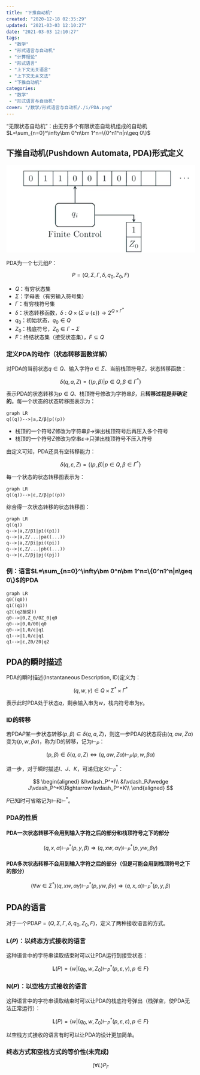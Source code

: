 ```yaml
---
title: "下推自动机"
created: "2020-12-18 02:35:29"
updated: "2021-03-03 12:10:27"
date: "2021-03-03 12:10:27"
tags: 
 - "数学"
 - "形式语言与自动机"
 - "计算理论"
 - "形式语言"
 - "上下文无关语言"
 - "上下文无关文法"
 - "下推自动机"
categories: 
 - "数学"
 - "形式语言与自动机"
cover: "/数学/形式语言与自动机/./i/PDA.png"
---
```


“无限状态自动机”：由无穷多个有限状态自动机组成的自动机$L=\sum_{n=0}^\infty\bm 0^n\bm 1^n=\{0^n1^n|n\geq 0\}$

## 下推自动机(Pushdown Automata, PDA)形式定义

![PDA](./i/PDA.png)

PDA为一个七元组$P$：

$$P=(Q, \Sigma, \Gamma, \delta, q_0, Z_0, F)$$

* $Q$：有穷状态集
* $\Sigma$：字母表（有穷输入符号集）
* $\Gamma$：有穷栈符号集
* $\delta$：状态转移函数，$\delta:Q\times(\Sigma\cup\{\varepsilon\})\rightarrow 2^{Q\times\Gamma^*}$
* $q_0$：初始状态，$q_0\in Q$
* $Z_0$：栈底符号，$Z_0\in\Gamma-\Sigma$
* $F$：终结状态集（接受状态集），$F\subseteq Q$

### 定义PDA的动作（状态转移函数详解）

对PDA的当前状态$q\in Q$、输入字符$a\in\Sigma$、当前栈顶符号$Z$，状态转移函数：

$$\delta(q,a,Z)=\{(p,\beta)|p\in Q,\beta\in\Gamma^*\}$$

表示PDA的状态转移为$p\in Q$、栈顶符号修改为字符串$\beta$，且**转移过程是非确定的**。每一个状态的状态转移图表示为：

```mermaid
graph LR
q((q))-->|a,Z/β|p((p))
```

* 栈顶的一个符号$Z$修改为字符串$\beta$$\rightarrow$弹出栈顶符号后再压入多个符号
* 栈顶的一个符号$Z$修改为空串$\varepsilon$$\rightarrow$只弹出栈顶符号不压入符号

由定义可知，PDA还具有空转移能力：

$$\delta(q,\varepsilon,Z)=\{(p,\beta)|p\in Q,\beta\in\Gamma^*\}$$

每一个状态的状态转移图表示为：

```mermaid
graph LR
q((q))-->|ε,Z/β|p((p))
```

综合得一次状态转移的状态转移图：

```mermaid
graph LR
q((q))
q-->|a,Z/β1|p1((p1))
q-->|a,Z/...|pa((...))
q-->|a,Z/βi|pi((pi))
q-->|ε,Z/...|pb((...))
q-->|ε,Z/βj|pj((pj))
```

### 例：语言$L=\sum_{n=0}^\infty\bm 0^n\bm 1^n=\{0^n1^n|n\geq 0\}$的PDA

```mermaid
graph LR
q0((q0))
q1((q1))
q2((q2接受))
q0-->|0,Z_0/0Z_0|q0
q0-->|0,0/00|q0
q0-->|1,0/ε|q1
q1-->|1,0/ε|q1
q1-->|ε,Z0/Z0|q2
```

## PDA的瞬时描述

PDA的瞬时描述(Instantaneous Description, ID)定义为：

$$(q,w,\gamma)\in Q\times\Sigma^*\times\Gamma^*$$

表示此时PDA处于状态$q$，剩余输入串为$w$，栈内符号串为$\gamma$。

### ID的转移

若PDA$P$某一步状态转移$(p,\beta)\in\delta(q,a,Z)$，则这一步PDA的状态将由$(q,aw,Z\alpha)$变为$(p,w,\beta\alpha)$，称为ID的转移，记为$\vdash_P$：

$$(p,\beta)\in\delta(q,a,Z)\Leftrightarrow(q,aw,Z\alpha)\vdash_P(p,w,\beta\alpha)$$

进一步，对于瞬时描述$I$、$J$、$K$，可递归定义$\vdash_P^*$：

$$
\begin{aligned}
&I\vdash_P^*I\\
&I\vdash_PJ\wedge J\vdash_P^*K\Rightarrow I\vdash_P^*K\\
\end{aligned}
$$

$P$已知时可省略记为$\vdash$和$\vdash^*$。

### PDA的性质

#### PDA一次状态转移不会用到输入字符之后的部分和栈顶符号之下的部分

$$(q,x,\alpha)\vdash_P^*(p,y,\beta)\Rightarrow(q,xw,\alpha\gamma)\vdash_P^*(p,yw,\beta\gamma)$$

#### PDA多次状态转移不会用到输入字符之后的部分（但是可能会用到栈顶符号之下的部分）

$$(\forall w\in\Sigma^*)(q,xw,\alpha\gamma)\vdash_P^*(p,yw,\beta\gamma)\Rightarrow(q,x,\alpha)\vdash_P^*(p,y,\beta)$$

## PDA的语言

对于一个PDA$P=(Q, \Sigma, \Gamma, \delta, q_0, Z_0, F)$，定义了两种接收语言的方式。

### $\bm L(P)$：以终态方式接收的语言

这种语言中的字符串读取结束时可以让PDA运行到接受状态：

$$\bm L(P)=\{w|(q_0,w,Z_0)\vdash_P^*(p,\varepsilon,\gamma),p\in F\}$$

### $\bm N(P)$：以空栈方式接收的语言

这种语言中的字符串读取结束时可以让PDA的栈底符号弹出（栈弹空，使PDA无法正常运行）：

$$\bm L(P)=\{w|(q_0,w,Z_0)\vdash_P^*(p,\varepsilon,\varepsilon),p\in F\}$$

以空栈方式接收的语言有时可以让PDA的设计更加简单。

### 终态方式和空栈方式的等价性(未完成)

$$(\forall L)P_F$$